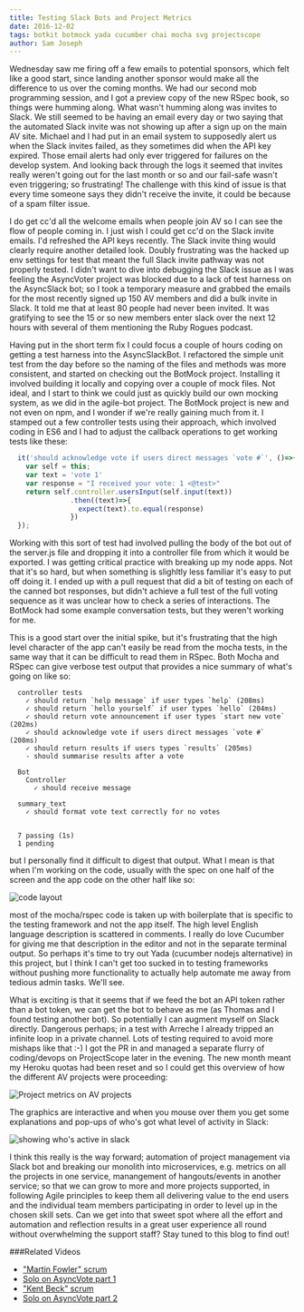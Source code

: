 ```yaml
---
title: Testing Slack Bots and Project Metrics
date: 2016-12-02
tags: botkit botmock yada cucumber chai mocha svg projectscope 
author: Sam Joseph
---
```


Wednesday saw me firing off a few emails to potential sponsors, which felt like a good start, since landing another sponsor would make all the difference to us over the coming months.  We had our second mob programming session, and I got a preview copy of the new RSpec book, so things were humming along.  What wasn't humming along was invites to Slack.  We still seemed to be having an email every day or two saying that the automated Slack invite was not showing up after a sign up on the main AV site.  Michael and I had put in an email system to supposedly alert us when the Slack invites failed, as they sometimes did when the API key expired.  Those email alerts had only ever triggered for failures on the develop system.  And looking back through the logs it seemed that invites really weren't going out for the last month or so and our fail-safe wasn't even triggering; so frustrating!  The challenge with this kind of issue is that every time someone says they didn't receive the invite, it could be because of a spam filter issue.  

I do get cc'd all the welcome emails when people join AV so I can see the flow of people coming in.  I just wish I could get cc'd on the Slack invite emails.  I'd refreshed the API keys recently.  The Slack invite thing would clearly require another detailed look. Doubly frustrating was the hacked up env settings for test that meant the full Slack invite pathway was not properly tested.  I didn't want to dive into debugging the Slack issue as I was feeling the AsyncVoter project was blocked due to a lack of test harness on the AsyncSlack bot; so I took a temporary measure and grabbed the emails for the most recently signed up 150 AV members and did a bulk invite in Slack.  It told me that at least 80 people had never been invited.  It was gratifying to see the 15 or so new members enter slack over the next 12 hours with several of them mentioning the Ruby Rogues podcast.

Having put in the short term fix I could focus a couple of hours coding on getting a test harness into the AsyncSlackBot.  I refactored the simple unit test from the day before so the naming of the files and methods was more consistent, and started on checking out the BotMock project.  Installing it involved building it locally and copying over a couple of mock files.  Not ideal, and I start to think we could just as quickly build our own mocking system, as we did in the agile-bot project.  The BotMock project is new and not even on npm, and I wonder if we're really gaining much from it.  I stamped out a few controller tests using their approach, which involved coding in ES6 and I had to adjust the callback operations to get working tests like these:

```js
  it('should acknowledge vote if users direct messages `vote #`', ()=>{
    var self = this;
    var text = 'vote 1'
    var response = "I received your vote: 1 <@test>"
    return self.controller.usersInput(self.input(text))
               .then((text)=>{
                 expect(text).to.equal(response)
               })
  });
```

Working with this sort of test had involved pulling the body of the bot out of the server.js file and dropping it into a controller file from which it would be exported.  I was getting critical practice with breaking up my node apps.  Not that it's so hard, but when something is slighltly less familiar it's easy to put off doing it.  I ended up with a pull request that did a bit of testing on each of the canned bot responses, but didn't achieve a full test of the full voting sequence as it was unclear how to check a series of interactions.  The BotMock had some example conversation tests, but they weren't working for me. 

This is a good start over the initial spike, but it's frustrating that the high level character of the app can't easily be read from the mocha tests, in the same way that it can be difficult to read them in RSpec.  Both Mocha and RSpec can give verbose test output that provides a nice summary of what's going on like so:

```mocha
  controller tests
    ✓ should return `help message` if user types `help` (208ms)
    ✓ should return `hello yourself` if user types `hello` (204ms)
    ✓ should return vote announcement if user types `start new vote` (202ms)
    ✓ should acknowledge vote if users direct messages `vote #` (208ms)
    ✓ should return results if users types `results` (205ms)
    - should summarise results after a vote

  Bot
    Controller
      ✓ should receive message

  summary_text
    ✓ should format vote text correctly for no votes


  7 passing (1s)
  1 pending
```

but I personally find it difficult to digest that output.  What I mean is that when I'm working on the code, usually with the spec on one half of the screen and the app code on the other half like so:

![code layout](https://www.dropbox.com/s/vkcavhglz2kkadq/Screenshot%202016-12-02%2009.59.23.png?dl=1)

most of the mocha/rspec code is taken up with boilerplate that is specific to the testing framework and not the app itself.  The high level English language description is scattered in comments.  I really do love Cucumber for giving me that description in the editor and not in the separate terminal output.  So perhaps it's time to try out Yada (cucumber nodejs alternative) in this project, but I think I can't get too sucked in to testing frameworks without pushing more functionality to actually help automate me away from tedious admin tasks.  We'll see.

What is exciting is that it seems that if we feed the bot an API token rather than a bot token, we can get the bot to behave as me (as Thomas and I found testing another bot).  So potentially I can augment myself on Slack directly.  Dangerous perhaps; in a test with Arreche I already tripped an infinite loop in a private channel.  Lots of testing required to avoid more mishaps like that :-)  I got the PR in and managed a separate flurry of coding/devops on ProjectScope later in the evening.  The new month meant my Heroku quotas had been reset and so I could get this overview of how the different AV projects were proceeding:

![Project metrics on AV projects](https://www.dropbox.com/s/emvw7cujo777itx/Screenshot%202016-12-01%2018.41.42.png?dl=1)

The graphics are interactive and when you mouse over them you get some explanations and pop-ups of who's got what level of activity in Slack:

![showing who's active in slack](https://www.dropbox.com/s/assku0q6ptxhp7r/Screenshot%202016-12-01%2018.52.19.png?dl=1)

I think this really is the way forward; automation of project management via Slack bot and breaking our monolith into microservices, e.g. metrics on all the projects in one service, manangement of hangouts/events in another service; so that we can grow to more and more projects supported, in following Agile principles to keep them all delivering value to the end users and the individual team members participating in order to level up in the chosen skill sets.  Can we get into that sweet spot where all the effort and automation and reflection results in a great user experience all round without overwhelming the support staff?  Stay tuned to this blog to find out!

###Related Videos

* ["Martin Fowler" scrum](https://www.youtube.com/watch?v=X3mWPUN4TC4)
* [Solo on AsyncVote part 1](https://www.youtube.com/watch?v=gK96bxINM88)
* ["Kent Beck" scrum](https://www.youtube.com/watch?v=XP3lyx0zZZY)
* [Solo on AsyncVote part 2](https://www.youtube.com/watch?v=RYRugWUmv74)



